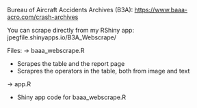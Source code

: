 Bureau of Aircraft Accidents Archives (B3A): https://www.baaa-acro.com/crash-archives

You can scrape directly from my RShiny app: jpegfile.shinyapps.io/B3A_Webscrape/

Files:
-> baaa_webscrape.R 
  - Scrapes the table and the report page
  - Scrapres the operators in the table, both from image and text

-> app.R
  - Shiny app code for baaa_webscrape.R
